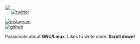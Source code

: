 <img align="left" src="https://orhun.dev/img/crow.png">

[![twitter](https://img.shields.io/badge/-@justalghamdi-313131?style=flat-square&labelColor=313131&logo=twitter&logoColor=white&color=313131)](https://twitter.com/justalghamdi)  

[![instagram](https://img.shields.io/badge/-@justalghamdi-313131?style=flat-square&labelColor=313131&logo=Instagram&logoColor=white&color=313131)](https://www.instagram.com/justalghamdi)
\
[![github](https://img.shields.io/badge/-@justalghamdi-313131?style=flat-square&labelColor=313131&logo=Github&logoColor=white&color=313131)](https://www.github.com/justalghamdi)

Passionate about **GNU/Linux**. Likes to write code. **Scroll down!**
